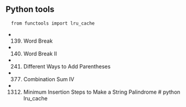 #

## Python tools
```
  from functools import lru_cache
```

- 139. Word Break    
- 140. Word Break II  

- 241. Different Ways to Add Parentheses
- 377. Combination Sum IV

- 1312. Minimum Insertion Steps to Make a String Palindrome     # python lru_cache